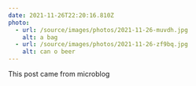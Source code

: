```yaml
---
date: 2021-11-26T22:20:16.810Z
photo:
  - url: /source/images/photos/2021-11-26-muvdh.jpg
    alt: a bag
  - url: /source/images/photos/2021-11-26-zf9bq.jpg
    alt: can o beer
---
```

This post came from microblog
